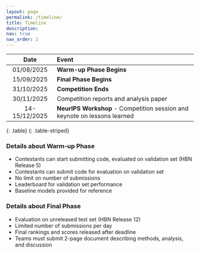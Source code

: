 ```yaml
---
layout: page
permalink: /timeline/
title: Timeline
description:
nav: true
nav_order: 2
---
```



|   **Date**  |         **Event**          |
|:---------------------------------:|:---------------------------|
| 01/08/2025 | **Warm-up Phase Begins**  |
| 15/09/2025 | **Final Phase Begins**  |
| 31/10/2025 | **Competition Ends** |
| 30/11/2025 | Competition reports and analysis paper |
| 14-15/12/2025 | **NeurIPS Workshop** - Competition session and keynote on lessons learned |
{: .table}
{: .table-striped}

### Details about Warm-up Phase 
- Contestants can start submitting code, evaluated on validation set (HBN Release 5)
- Contestants can submit code for evaluation on validation set
- No limit on number of submissions
- Leaderboard for validation set performance
- Baseline models provided for reference

###  Details about  Final Phase
- Evaluation on unreleased test set (HBN Release 12)
- Limited number of submissions per day
- Final rankings and scores released after deadline
- Teams must submit 2-page document describing methods, analysis, and discussion

